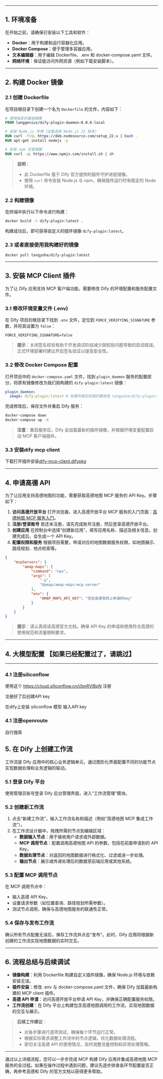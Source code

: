 ------

## 1. 环境准备

在开始之前，请确保已安装以下工具和软件：

- **Docker**：用于构建和运行容器化应用。
- **Docker Compose**：便于管理多容器应用。
- **文本编辑器**：用于编辑 Dockerfile、.env 和 docker-compose.yaml 文件。
- **网络环境**：保证能访问外网资源（例如下载安装脚本）。

------

## 2. 构建 Docker 镜像

### 2.1 创建 Dockerfile

在项目根目录下创建一个名为 `Dockerfile` 的文件，内容如下：

```dockerfile
# 使用指定的基础镜像
FROM langgenius/dify-plugin-daemon:0.0.6-local

# 安装 Node.js 环境（这里选择 Node.js 22 版本）
RUN curl -fsSL https://deb.nodesource.com/setup_22.x | bash -
RUN apt-get install nodejs -y

# 安装 npm 包管理器
RUN curl -qL https://www.npmjs.com/install.sh | sh
```

> **说明**：
>
> - 此 Dockerfile 基于 Dify 官方提供的插件守护进程镜像。
> - 使用 `curl` 命令安装 Node.js 与 npm，确保插件运行时有稳定的 Node 环境。

### 2.2 构建镜像

在终端中执行以下命令进行构建：

```bash
docker build -t dify-plugin:latest .
```

构建成功后，即可获得自定义的插件镜像 `dify-plugin:latest`。

### 2.3 或者直接使用我构建好的镜像

```
docker pull tangyoha/dify-plugin:latest
```



------

## 3. 安装 MCP Client 插件

为了让 Dify 应用支持 MCP 客户端功能，需要修改 Dify 的环境配置和服务配置文件。

### 3.1 修改环境变量文件 (.env)

在 Dify 项目的根目录下找到 `.env` 文件，定位到 `FORCE_VERIFYING_SIGNATURE` 参数，并将其设置为 `false`：

```dotenv
FORCE_VERIFYING_SIGNATURE=false
```

> **提示**：关闭签名校验有助于开发调试阶段减少因校验问题导致的启动错误。正式环境部署时建议开启签名验证以提高安全性。

### 3.2 修改 Docker Compose 配置

打开项目中的 `docker-compose.yaml` 文件，找到 `plugin_daemon` 服务的配置部分，将原有镜像修改为我们刚构建的 `dify-plugin:latest` 镜像：

```yaml
plugin_daemon:
  image: dify-plugin:latest # 如果你是拉的我的要改成 tangyoha/dify-plugin:latest
```

完成修改后，保存文件并重启 Dify 服务：

```bash
docker-compose down
docker-compose up -d
```

> **注意**：重启服务后，Dify 会加载最新的插件镜像，并根据环境变量配置启动 MCP 客户端插件。

### 3.3 安装dify mcp client

下载打开插件安装[dify-mcp-client.difypkg](./dify-mcp-client.difypkg)



------

## 4. 申请高德 API

为了让应用支持高德地图的功能，需要获取高德地图 MCP 服务的 API Key。步骤如下：

1. **访问高德开放平台**
    打开浏览器，进入高德开放平台 MCP 服务的入门页面：[高德地图 MCP 服务入门](https://lbs.amap.com/api/mcp-server/gettingstarted)。
2. **注册/登录账号**
    若还未注册，请先完成账号注册，然后登录高德开放平台。
3. **创建应用**
    在控制台中选择“创建新应用”，填写应用名称、描述及相关信息。创建完成后，会生成一个 API Key。
4. **配置权限和服务**
    根据项目需要，申请对应的地图数据服务权限，如地图展示、路径规划、地点检索等。

```json
{
    "mcpServers": {
        "amap-maps": {
            "command": "npx",
            "args": [
                "-y",
                "@amap/amap-maps-mcp-server"
            ],
            "env": {
                "AMAP_MAPS_API_KEY": "您在高德官网上申请的key"
            }
        }
    }
}
```



> **提示**：请认真阅读高德官方文档，确保 API Key 的申请和使用符合高德的使用规范和流量限制要求。

------

## 4. 大模型配置 【如果已经配置过了，请跳过】

------

### 4.1 注册siliconflow

使用这个 https://cloud.siliconflow.cn/i/bnRVlBpN 注册

注册好了后创建API key

在dify上安装 siliconflow 模型 输入API key

### 4.1  注册openroute

自行搜索

## 5. 在 Dify 上创建工作流

工作流是 Dify 应用中的核心业务逻辑单元，通过图形化界面配置不同的功能节点实现数据处理和业务逻辑的联动。

### 5.1 登录 Dify 平台

使用管理员账号登录 Dify 后台管理界面，进入“工作流管理”模块。

### 5.2 创建新工作流

1. 点击“新建工作流”，输入工作流名称和描述（例如“高德地图 MCP 集成工作流”）。
2. 在工作流设计器中，拖拽所需的节点到编辑区域：
   - **数据输入节点**：用于接收用户请求或外部数据。
   - **MCP 调用节点**：配置调用高德地图 API 的参数，包括在前面申请到的 API Key。
   - **数据处理节点**：对返回的地图数据进行格式化、过滤或进一步处理。
   - **输出节点**：展示或传递处理后的数据至前端应用或其他系统。

### 5.3 配置 MCP 调用节点

在 MCP 调用节点中：

- 输入高德 API Key。
- 设置请求参数（如位置查询、路径规划所需参数）。
- 测试节点调用，确保与高德地图服务的联通性正常。

### 5.4 保存与发布工作流

确认所有节点配置无误后，保存工作流并点击“发布”。此时，Dify 应用将根据新创建的工作流实现地图数据的实时交互。

------

## 6. 流程总结与后续调试

- **镜像构建**：利用 Dockerfile 构建自定义插件镜像，确保 Node.js 环境与依赖安装无误。
- **插件安装**：修改 .env 与 docker-compose.yaml 文件，确保 Dify 加载最新构建的 MCP client 插件。
- **高德 API 申请**：访问高德开放平台申请 API Key，并确保正确配置服务权限。
- **工作流创建**：在 Dify 平台上构建包含高德地图调用的工作流，实现地图数据的交互与展示。

> **后续工作建议**：
>
> - 对各步骤进行逐项测试，确保每个环节运行正常。
> - 根据实际需求调整工作流中的节点逻辑，优化数据处理流程。
> - 密切关注高德 API 的使用情况，及时调整流量控制和异常处理策略。

------

通过以上详细流程，您可以一步步完成 MCP 构建 Dify 应用并集成高德地图 MCP 服务的全过程。如果在操作过程中遇到问题，建议先逐步排查各环节配置是否正确，再参考高德和 Dify 的官方文档以获得更多帮助。